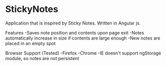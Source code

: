 # StickyNotes
Application that is inspired by Sticky Notes. Written in Angular js.

Features
-Saves note position and contents upon page exit
-Notes automatically increase in size if contents are large enough
-New notes are placed in an empty spot

Browser Support (Tested)
-Firefox
-Chrome
-IE doesn't support ngStorage module, so notes are not persistent
